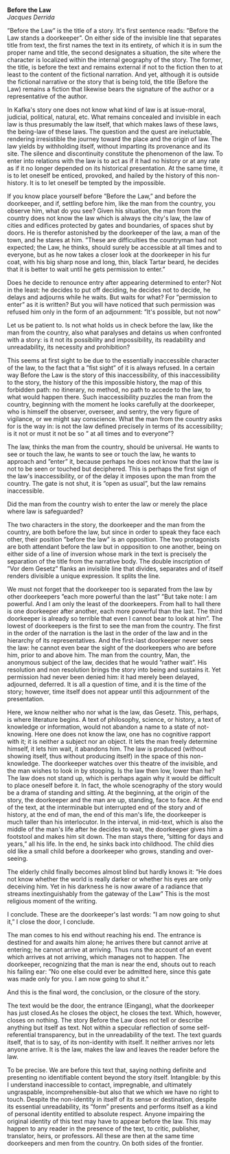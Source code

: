 **Before the Law**  
*Jacques Derrida*

”Before the Law” is the title of a story. It's first sentence reads: ”Before the Law stands a doorkeeper”. On either side of the invisible line that separates title from text, the first names the text in its entirety, of which it is in sum the proper name and title, the second designates a situation, the site where the character is localized within the internal geography of the story. The former, the title, is before the text and remains external if not to the fiction then to at least to the content of the fictional narration. And yet, although it is outside the fictional narrative or the story that is being told, the title (Before the Law) remains a fiction that likewise bears the signature of the author or a representative of the author.

In Kafka's story one does not know what kind of law is at issue-moral, judicial, political, natural, etc. What remains concealed and invisible in each law is thus presumably the law itself, that which makes laws of these laws, the being-law of these laws. The question and the quest are ineluctable, rendering irresistible the journey toward the place and the origin of law. The law yields by withholding itself, without imparting its provenance and its site. The silence and discontinuity constitute the phenomenon of the law. To enter into relations with the law is to act as if it had no history or at any rate as if it no longer depended on its historical presentation. At the same time, it is to let oneself be enticed, provoked, and hailed by the history of this non-history. It is to let oneself be tempted by the impossible.

If you know place yourself before ”Before the Law,” and before the doorkeeper, and if, settling before him, like the man from the country, you observe him, what do you see? Given his situation, the man from the country does not know the law which is always the city's law, the law of cities and edifices protected by gates and boundaries, of spaces shut by doors. He is therefor astonished by the doorkeeper of the law, a man of the town, and he stares at him. ”These are difficulties the countryman had not expected; the Law, he thinks, should surely be accessible at all times and to everyone, but as he now takes a closer look at the doorkeeper in his fur coat, with his big sharp nose and long, thin, black Tartar beard, he decides that it is better to wait until he gets permission to enter.”

Does he decide to renounce entry after appearing determined to enter? Not in the least: he decides to put off deciding, he decides not to decide, he delays and adjourns while he waits. But waits for what? For ”permission to enter” as it is written? But you will have noticed that such permission was refused him only in the form of an adjournment: ”It's possible, but not now”

Let us be patient to. Is not what holds us in check before the law, like the man from the country, also what paralyses and detains us when confronted with a story: is it not its possibility and impossibility, its readability and unreadability, its necessity and prohibition?

This seems at first sight to be due to the essentially inaccessible character of the law, to the fact that a ”fist sight” of it is always refused. In a certain way Before the Law is the story of this inaccessibility, of this inaccessibility to the story, the history of the this impossible history, the map of this forbidden path: no itinerary, no method, no path to accede to the law, to what would happen there. Such inaccessibility puzzles the man from the country, beginning with the moment he looks carefully at the doorkeeper, who is himself the observer, overseer, and sentry, the very figure of vigilance, or we might say conscience. What the man from the country asks for is the way in: is not the law defined precisely in terms of its accessibility; is it not or must it not be so ” at all times and to everyone”?

The law, thinks the man from the country, should be universal. He wants to see or touch the law, he wants to see or touch the law, he wants to approach and ”enter” it, because perhaps he does not know that the law is not to be seen or touched but deciphered. This is perhaps the first sign of the law's inaccessibility, or of the delay it imposes upon the man from the country. The gate is not shut, it is ”open as usual”, but the law remains inaccessible.

Did the man from the country wish to enter the law or merely the place where law is safeguarded?

The two characters in the story, the doorkeeper and the man from the country, are both before the law, but since in order to speak they face each other, their position ”before the law” is an opposition. The two protagonists are both attendant before the law but in opposition to one another, being on either side of a line of inversion whose mark in the text is precisely the separation of the title from the narrative body. The double inscription of ”Vor dem Gesetz” flanks an invisible line that divides, separates and of itself renders divisible a unique expression. It splits the line.

We must not forget that the doorkeeper too is separated from the law by other doorkeepers ”each more powerful than the last” ”But take note: I am powerful. And I am only the least of the doorkeepers. From hall to hall there is one doorkeeper after another, each more powerful than the last. The third doorkeeper is already so terrible that even I cannot bear to look at him”. The lowest of doorkeepers is the first to see the man from the country. The first in the order of the narration is the last in the order of the law and in the hierarchy of its representatives. And the first-last doorkeeper never sees the law: he cannot even bear the sight of the doorkeepers who are before him, prior to and above him. The man from the country, Man, the anonymous subject of the law, decides that he would ”rather wait”. His resolution and non resolution brings the story into being and sustains it. Yet permission had never been denied him: it had merely been delayed, adjourned, deferred. It is all a question of time, and it is the time of the story; however, time itself does not appear until this adjournment of the presentation.

Here, we know neither who nor what is the law, das Gesetz. This, perhaps, is where literature begins. A text of philosophy, science, or history, a text of knowledge or information, would not abandon a name to a state of not-knowing. Here one does not know the law, one has no cognitive rapport with it; it is neither a subject nor an object. It lets the man freely determine himself, it lets him wait, it abandons him. The law is produced (without showing itself, thus without producing itself) in the space of this non-knowledge. The doorkeeper watches over this theatre of the invisible, and the man wishes to look in by stooping. Is the law then low, lower than he? The law does not stand up, which is perhaps again why it would be difficult to place oneself before it. In fact, the whole scenography of the story would be a drama of standing and sitting. At the beginning, at the origin of the story, the doorkeeper and the man are up, standing, face to face. At the end of the text, at the interminable but interrupted end of the story and of history, at the end of man, the end of this man's life, the doorkeeper is much taller than his interlocutor. In the interval, in mid-text, which is also the middle of the man's life after he decides to wait, the doorkeeper gives him a footstool and makes him sit down. The man stays there, ”sitting for days and years,” all his life. In the end, he sinks back into childhood. The child dies old like a small child before a doorkeeper who grows, standing and over-seeing.

The elderly child finally becomes almost blind but hardly knows it: ”He does not know whether the world is really darker or whether his eyes are only deceiving him. Yet in his darkness he is now aware of a radiance that streams inextinguishably from the gateway of the Law” This is the most religious moment of the writing.

I conclude. These are the doorkeeper's last words: ”I am now going to shut it,” I close the door, I conclude.

The man comes to his end without reaching his end. The entrance is destined for and awaits him alone; he arrives there but cannot arrive at entering; he cannot arrive at arriving. Thus runs the account of an event which arrives at not arriving, which manages not to happen. The doorkeeper, recognizing that the man is near the end, shouts out to reach his failing ear: ”No one else could ever be admitted here, since this gate was made only for you. I am now going to shut it.”

And this is the final word, the conclusion, or the closure of the story.

The text would be the door, the entrance (Eingang), what the doorkeeper has just closed.As he closes the object, he closes the text. Which, however, closes on nothing. The story Before the Law does not tell or describe anything but itself as text. Not within a specular reflection of some self-referential transparency, but in the unreadability of the text. The text guards itself, that is to say, of its non-identity with itself. It neither arrives nor lets anyone arrive. It is the law, makes the law and leaves the reader before the law.

To be precise. We are before this text that, saying nothing definite and presenting no identifiable content beyond the story itself. Intangible: by this I understand inaccessible to contact, impregnable, and ultimately ungraspable, incomprehensible-but also that we which we have no right to touch. Despite the non-identity in itself of its sense or destination, despite its essential unreadability, its ”form” presents and performs itself as a kind of personal identity entitled to absolute respect. Anyone impairing the original identity of this text may have to appear before the law. This may happen to any reader in the presence of the text, to critic, publisher, translator, heirs, or professors. All these are then at the same time doorkeepers and men from the country. On both sides of the frontier.
